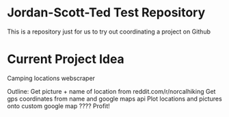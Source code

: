 # Jordan-Scott-Ted Test Repository

This is a repository just for us to try out coordinating a project on Github

# Current Project Idea
Camping locations webscraper

Outline:
	Get picture + name of location from reddit.com/r/norcalhiking
	Get gps coordinates from name and google maps api
	Plot locations and pictures onto custom google map
	????
	Profit!